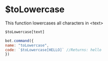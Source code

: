# $toLowercase

This function lowercases all characters in &lt;text&gt;

```javascript
$toLowercase[text]
```

```javascript
bot.command({
name: "toLowercase",
code: `$toLowercase[HELLO]` //Returns: hello
})
```

